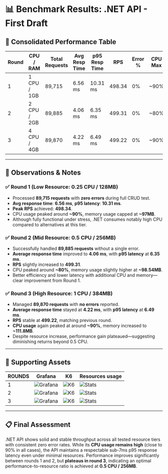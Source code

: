 # 📊 Benchmark Results: .NET API - First Draft

## 🧪 Consolidated Performance Table

| Round | CPU / RAM        | Total Requests | Avg Resp Time | p95 Resp Time | RPS    | Error % | CPU Max | Mem Max   |
|-------|------------------|----------------|---------------|---------------|--------|---------|---------|-----------|
| 1     | 1 CPU / 1GB      | 89,715         | 6.56 ms       | 10.31 ms      | 498.34 | 0%      | ~90%    | ~97.05MB  |
| 2     | 2 CPU / 2GB      | 89,885         | 4.06 ms       | 6.35 ms       | 499.31 | 0%      | ~80%    | ~98.54MB  |
| 3     | 4 CPU / 4GB      | 89,870         | 4.22 ms       | 6.49 ms       | 499.22 | 0%      | ~90%    | ~111.8MB  |

---

## 🧠 Observations & Notes

### ✅ Round 1 (Low Resource: 0.25 CPU / 128MB)

- Processed **89,715 requests** with **zero errors** during full CRUD test.
- **Avg response time**: **6.56 ms**, **p95 latency**: **10.31 ms**.
- **Peak RPS** achieved: **498.34**.
- CPU usage peaked around **~90%**, memory usage capped at **~97MB**.
- Although fully functional under stress, .NET consumes notably high CPU compared to alternatives at this tier.

### ✅ Round 2 (Mid Resource: 0.5 CPU / 256MB)

- Successfully handled **89,885 requests** without a single error.
- **Average response time** improved to **4.06 ms**, with **p95 latency** at **6.35 ms**.
- **RPS** slightly increased to **499.31**.
- CPU peaked around **~80%**, memory usage slightly higher at **~98.54MB**.
- Better efficiency and lower latency with additional CPU and memory—clear improvement from Round 1.

### ✅ Round 3 (High Resource: 1 CPU / 384MB)

- Managed **89,870 requests** with **no errors** reported.
- **Average response time** stayed at **4.22 ms**, with **p95 latency** at **6.49 ms**.
- **RPS** stable at **499.22**, matching previous round.
- **CPU usage** again peaked at around **~90%**, memory increased to **~111.8MB**.
- Despite resource increase, performance gain plateaued—suggesting diminishing returns beyond 0.5 CPU.

---

## 🔧 Supporting Assets

| ROUNDS | Grafana      | K6           | Resources usage |
|--------|--------------|--------------|-----------------|
| 1      | ![Grafana](sandbox:/mnt/data/first-draft-round-1-resources.png) | ![K6](sandbox:/mnt/data/first-draft-round-1-stats.png) | ![Stats](sandbox:/mnt/data/first-draft-round-1-resources.png) |
| 2      | ![Grafana](sandbox:/mnt/data/first-draft-round-2-resources.png) | ![K6](sandbox:/mnt/data/first-draft-round-2-stats.png) | ![Stats](sandbox:/mnt/data/first-draft-round-2-resources.png) |
| 3      | ![Grafana](sandbox:/mnt/data/first-draft-round-3-resources.png) | ![K6](sandbox:/mnt/data/first-draft-round-3-stat.png)   | ![Stats](sandbox:/mnt/data/first-draft-round-3-resources.png) |

---

## 📋 Final Assessment

.NET API shows solid and stable throughput across all tested resource tiers with consistent zero error rates. While its **CPU usage remains high** (close to 90% in all cases), the API maintains a respectable sub-7ms p95 response latency even under minimal resources. Performance improves significantly between rounds 1 and 2, but **plateaus in round 3**, indicating an optimal performance-to-resource ratio is achieved at **0.5 CPU / 256MB**.
